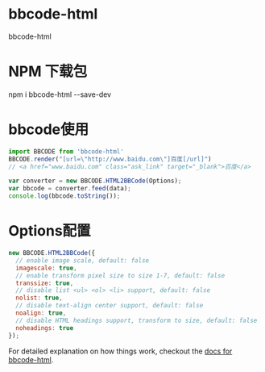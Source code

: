 # bbcode-html
bbcode-html
# NPM 下载包
npm i bbcode-html --save-dev
# bbcode使用
```javascript
import BBCODE from 'bbcode-html'
BBCODE.render("[url=\"http://www.baidu.com\"]百度[/url]")
// <a href="www.baidu.com" class="ask_link" target="_blank">百度</a>

var converter = new BBCODE.HTML2BBCode(Options);
var bbcode = converter.feed(data);
console.log(bbcode.toString());
```
# Options配置
```javascript
new BBCODE.HTML2BBCode({
  // enable image scale, default: false
  imagescale: true,
  // enable transform pixel size to size 1-7, default: false
  transsize: true,
  // disable list <ul> <ol> <li> support, default: false
  nolist: true,
  // disable text-align center support, default: false
  noalign: true,
  // disable HTML headings support, transform to size, default: false
  noheadings: true
});
```
For detailed explanation on how things work, checkout the [docs for bbcode-html](https://github.com/xiaolieask/bbcode-html).